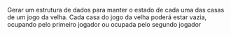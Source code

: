 Gerar um estrutura de dados para manter o estado de cada uma das casas de um jogo da velha. Cada casa do jogo da velha poderá estar vazia, ocupando pelo primeiro jogador ou ocupada pelo segundo jogador